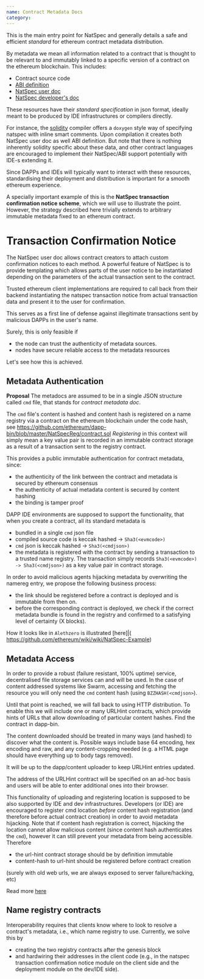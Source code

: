 ```yaml
---
name: Contract Metadata Docs
category: 
---
```


This is the main entry point for NatSpec and generally details a safe and efficient _standard_ for ethereum contract metadata distribution.

By metadata we mean all information related to a contract that is thought to be relevant to and immutably linked to a specific version of a contract on the ethereum blockchain.
This includes:

* Contract source code
* [ABI definition](https://github.com/ethereum/wiki/wiki/Ethereum-Contract-ABI) 
* [NatSpec user doc](https://github.com/ethereum/wiki/wiki/Ethereum-Natural-Specification-Format#user-documentation)
* [NatSpec developer's doc](https://github.com/ethereum/wiki/wiki/Ethereum-Natural-Specification-Format#developer-documentation)

These resources have their _standard specification_ in json format, ideally meant to be produced by IDE infrastructures or compilers directly.

For instance, the [solidity](https://github.com/ethereum/wiki/wiki/Solidity-Tutorial) compiler offers a `doxygen` style way of specifying natspec with inline smart comments. Upon compilation it creates both NatSpec user doc as well ABI definition. But note that there is nothing inherently solidity specific about these data, and other contract languages are encouraged to implement their NatSpec/ABI support potentially with IDE-s extending it.

Since DAPPs and IDEs will typically want to interact with these resources, standardising their deployment and distribution is important for a smooth ethereum experience. 

A specially important example of this is the **NatSpec transaction confirmation notice scheme**, which we will use to illustrate the point. However, the strategy described here trivially extends to arbitrary immutable metadata fixed to an ethereum contract. 

# Transaction Confirmation Notice

The NatSpec user doc allows contract creators to attach custom confirmation notices to each method.
A powerful feature of NatSpec is to provide templating which allows parts of the user notice to be instantiated depending on the parameters of the actual transaction sent to the contract. 

Trusted ethereum client implementations are required to call back from their backend instantiating the natspec transaction notice from actual transaction data and present it to the user for confirmation. 

This serves as a first line of defense against illegitimate transactions sent by malicious DAPPs in the user's name.

Surely, this is only feasible if 
- the node can trust the authenticity of metadata sources.
- nodes have secure reliable access to the metadata resources

Let's see how this is achieved.

## Metadata Authentication

**Proposal**
The metadocs are assumed to be in a single JSON structure called `cmd` file, that stands for _contract metadata doc_.

The `cmd` file's content is hashed and content hash is registered on a name registry via a contract on the ethereum blockchain under the code hash, see https://github.com/ethereum/dapp-bin/blob/master/NatSpecReg/contract.sol _Registering_ in this context will simply mean a key value pair is recorded in an immutable contract storage as a result of a transaction sent to the registry contract.

This provides a public immutable authentication for contract metadata, since:
- the authenticity of the link between the contract and metadata is secured by ethereum consensus
- the authenticity of actual metadata content is secured by content hashing
- the binding is tamper proof 


DAPP IDE environments are supposed to support the functionality, that when you create a contract, all its standard metadata is 
- bundled in a single `cmd` json file
- compiled source code is keccak hashed -> `Sha3(<evmcode>)`
- `cmd` json is keccak hashed -> `Sha3(<cmdjson>)`
- the metadata is registered with the contract by sending a transaction to a trusted name registry. The transaction simply records `Sha3(<evmcode>) -> Sha3(<cmdjson>)` as a key value pair in contract storage.

In order to avoid malicious agents hijacking metadata by overwriting the namereg entry, we propose the following business process:

- the link should be registered before a contract is deployed and is immutable from then on. 
- before the corresponding contract is deployed, we check if the correct metadata bundle is found in the registry and confirmed to a satisfying level of certainty (X blocks).

How it looks like in `Alethzero` is illustrated [here]|(
https://github.com/ethereum/wiki/wiki/NatSpec-Example)

## Metadata Access

In order to provide a robust (failure resistant, 100% uptime) service, decentralised file storage services can and will be used. In the case of content addressed systems like Swarm, accessing and fetching the resource you will only need the `cmd` content hash (using `BZZHASH(<cmdjson>`).

Until that point is reached, we will fall back to using HTTP distribution. To enable this we will include one or many URLHint contracts, which provide hints of URLs that allow downloading of particular content hashes. Find the contract in dapp-bin.

The content downloaded should be treated in many ways (and hashed) to discover what the content is. Possible ways include base 64 encoding, hex encoding and raw, and any content-cropping needed (e.g. a HTML page should have everything up to body tags removed).

It will be up to the dapp/content uploader to keep URLHint entries updated.

The address of the URLHint contract will be specified on an ad-hoc basis and users will be able to enter additional ones into their browser.

This functionality of uploading and registering location is supposed to be also supported by IDE and dev infrastructures. Developers (or IDE) are encouraged to register cmd location _before_ content hash registration (and therefore before actual contract creation) in order to avoid metadata hijacking. Note that if content hash registration is correct, hijacking the location cannot allow malicious content (since content hash authenticates the `cmd`), however it can still prevent your metadata from being accessible. Therefore 
- the url-hint contract storage should be by definition immutable
- content-hash to url-hint should be registered before contract creation

(surely with old web urls, we are always exposed to server failure/hacking, etc)

Read more [here](https://github.com/ethereum/wiki/wiki/NatSpec-Determination)

## Name registry contracts

Interoperability requires that clients know where to look to resolve a contract's metadata, i.e., which name registry to use. Currently, we solve this by 
- creating the two registry contracts after the genesis block 
- and hardwiring their addresses in the client code (e.g., in the natspec transaction confirmation notice module on the client side and the deployment module on the dev/IDE side).


